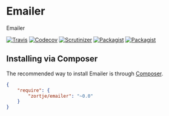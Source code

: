 # Emailer

Emailer

[![Travis](https://img.shields.io/travis/zortje/emailer.svg?style=flat)](https://travis-ci.org/zortje/emailer)
[![Codecov](https://img.shields.io/codecov/c/github/zortje/emailer.svg)](https://codecov.io/github/zortje/emailer)
[![Scrutinizer](https://img.shields.io/scrutinizer/g/zortje/emailer.svg?style=flat)](https://scrutinizer-ci.com/g/zortje/emailer/?branch=master)
[![Packagist](https://img.shields.io/packagist/v/zortje/emailer.svg?style=flat)](https://packagist.org/packages/zortje/emailer)
[![Packagist](https://img.shields.io/packagist/dt/zortje/emailer.svg?style=flat)](https://packagist.org/packages/zortje/emailer)

## Installing via Composer

The recommended way to install Emailer is through [Composer](https://getcomposer.org/).

```JSON
{
    "require": {
        "zortje/emailer": "~0.0"
    }
}
```
